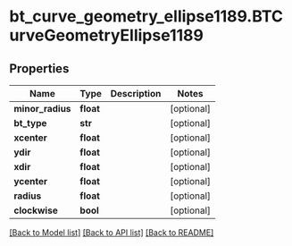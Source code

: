 # bt_curve_geometry_ellipse1189.BTCurveGeometryEllipse1189

## Properties
Name | Type | Description | Notes
------------ | ------------- | ------------- | -------------
**minor_radius** | **float** |  | [optional] 
**bt_type** | **str** |  | [optional] 
**xcenter** | **float** |  | [optional] 
**ydir** | **float** |  | [optional] 
**xdir** | **float** |  | [optional] 
**ycenter** | **float** |  | [optional] 
**radius** | **float** |  | [optional] 
**clockwise** | **bool** |  | [optional] 

[[Back to Model list]](../README.md#documentation-for-models) [[Back to API list]](../README.md#documentation-for-api-endpoints) [[Back to README]](../README.md)


